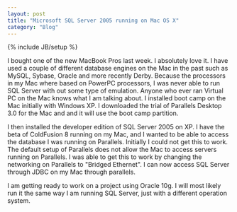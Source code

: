 ```yaml
---
layout: post
title: "Microsoft SQL Server 2005 running on Mac OS X"
category: "Blog"
---
```

{% include JB/setup %}

I bought one of the new MacBook Pros last week. I absolutely love it. I have used a couple of different database engines on the Mac in the past such as MySQL, Sybase, Oracle and more recently Derby. Because the processors in my Mac where based on PowerPC processors, I was never able to run SQL Server with out some type of emulation. Anyone who ever ran Virtual PC on the Mac knows what I am talking about. I installed boot camp on the Mac initially with Windows XP. I downloaded the trial of Parallels Desktop 3.0 for the Mac and and it will use the boot camp partition.

I then installed the developer edition of SQL Server 2005 on XP. I have the beta of ColdFusion 8 running on my Mac, and I wanted to be able to access the database I was running on Parallels. Initially I could not get this to work. The default setup of Parallels does not allow the Mac to access servers running on Parallels. I was able to get this to work by changing the networking on Parallels to "Bridged Ethernet". I can now access SQL Server through JDBC on my Mac through parallels.

I am getting ready to work on a project using Oracle 10g. I will most likely run it the same way I am running SQL Server, just with a different operation system.